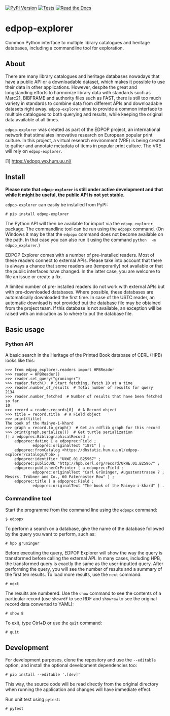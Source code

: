 [![PyPI Version](https://img.shields.io/pypi/v/edpop-explorer)](https://pypi.org/project/edpop-explorer/) [![Tests](https://github.com/UUDigitalHumanitieslab/edpop-explorer/actions/workflows/test.yml/badge.svg)](https://github.com/UUDigitalHumanitieslab/edpop-explorer/actions/workflows/test.yml) [![Read the Docs](https://readthedocs.org/projects/edpop-explorer/badge/?version=latest&style=flat)](https://edpop-explorer.readthedocs.io/en/latest/)

# edpop-explorer
Common Python interface to multiple library catalogues and heritage
databases, including a commandline tool for exploration.

## About

There are many library catalogues and heritage databases nowadays that
have a public API or a downloadable dataset, which makes it possible to
use their data in other applications. However, despite the great
and longstanding efforts to harmonize library data with standards
such as Marc21, BIBFRAME and authority files such as FAST, there is
still too much variety in standards to combine data from different
APIs and downloadable datasets right away. `edpop-explorer`
aims to provide a common interface to multiple catalogues to
both querying and results, while keeping the original data
available at all times.

`edpop-explorer` was created as part of the EDPOP project, an 
international network that stimulates innovative research on European 
popular print culture. In this project, a virtual research environment
(VRE) is being created to gather and annotate metadata of items in popular
print culture. The VRE will rely on `edpop-explorer`.

[1] https://edpop.wp.hum.uu.nl/

## Install

**Please note that `edpop-explorer` is still under active development
and that while it might be useful, the public API is not yet stable.**

`edpop-explorer` can easily be installed from PyPI:

    # pip install edpop-explorer

The Python API will then be available for import via the `edpop_explorer`
package. The commandline tool can be run using the `edpopx` command. 
(On Windows it may be that the `edpopx` command does not become available 
on the path. In that case you can also run it using the command `python 
-m edpop_explorer`.)

EDPOP Explorer comes with a number of pre-installed readers. Most of these
readers connect to external APIs. Please take into account that there is 
always a chance that some readers are (temporarily) not available or that
the public interfaces have changed. In the latter case, you are welcome
to file an issue or create a fix.

A limited number of pre-installed readers do not work with external APIs
but with pre-downloaded databases. Where possible,
these databases are automatically downloaded the first time. In case of the
USTC reader, an automatic download is not provided but the database file
may be obtained from the project team. If this database is not available,
an exception will be raised with an indication as to where to put the
database file.

## Basic usage

### Python API

A basic search in the Heritage of the Printed Book database of CERL
(HPB) looks like this:

    >>> from edpop_explorer.readers import HPBReader
    >>> reader = HPBReader()
    >>> reader.set_query("gruninger")
    >>> reader.fetch()  # Start fetching, fetch 10 at a time
    >>> reader.number_of_results  # Total number of results for query
    2134
    >>> reader.number_fetched  # Number of results that have been fetched so far
    10
    >>> record = reader.records[0]  # A Record object
    >>> title = record.title  # A Field object 
    >>> print(title)
    The book of the Mainyo-i-khard
    >>> graph = record.to_graph()  # Get an rdflib graph for this record
    >>> print(graph.serialize())  # Get turtle serialization
    [] a edpoprec:BibliographicalRecord ;
        edpoprec:dating [ a edpoprec:Field ;
                edpoprec:originalText "1871" ] ;
        edpoprec:fromCatalog <https://dhstatic.hum.uu.nl/edpop-explorer/catalogs/hpb> ;
        edpoprec:identifier "UkWE.01.B25967" ;
        edpoprec:publicURL "http://hpb.cerl.org/record/UkWE.01.B25967" ;
        edpoprec:publisherOrPrinter [ a edpoprec:Field ;
                edpoprec:originalText "Carl Grüninger, Augustenstrasse 7 ; Messrs. Trübner and Co., 60 Paternoster Row" ] ;
        edpoprec:title [ a edpoprec:Field ;
                edpoprec:originalText "The book of the Mainyo-i-khard" ] .

### Commandline tool

Start the programme from the command line using the `edpopx` command:

    $ edpopx

To perform a search on a database, give the name of the database followed by
the query you want to perform, such as:

    # hpb gruninger

Before executing the query, EDPOP Explorer will show the way the query is
transformed before calling the external API. In many cases, including
HPB, the transformed query is exactly the same as the user-inputted query.
After performing the query, you will see the number of results and a 
summary of the first ten results. To load more results, use the `next` command:

    # next

The results are numbered. Use the `show` command to see the contents of a
particular record (use `showrdf` to see RDF and `showraw` to see the original
record data converted to YAML):

    # show 8

To exit, type Ctrl+D or use the `quit` command:

    # quit

## Development

For development purposes, clone the repository and use the ``--editable``
option, and install the optional development dependencies too:

    # pip install --editable '.[dev]'

This way, the source code will be read directly from the original directory
when running the application and changes will have immediate effect.

Run unit test using `pytest`:

    # pytest
